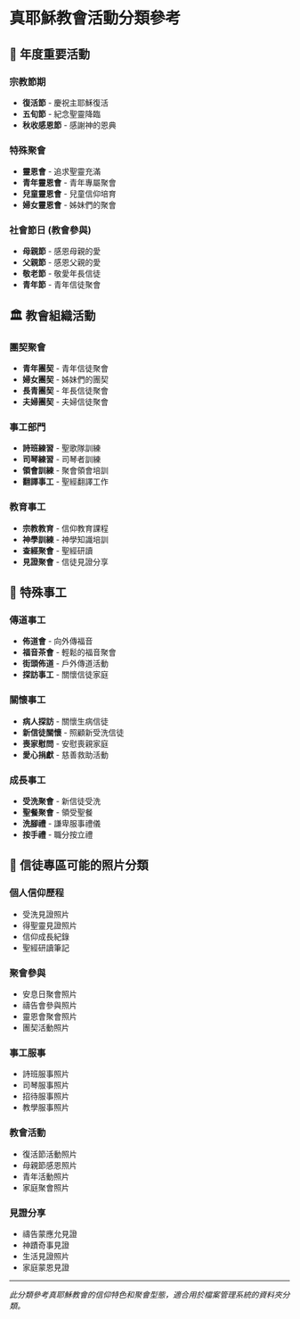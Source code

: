 # 真耶穌教會活動分類參考

## 📅 年度重要活動

### 宗教節期
- **復活節** - 慶祝主耶穌復活
- **五旬節** - 紀念聖靈降臨
- **秋收感恩節** - 感謝神的恩典

### 特殊聚會
- **靈恩會** - 追求聖靈充滿
- **青年靈恩會** - 青年專屬聚會
- **兒童靈恩會** - 兒童信仰培育
- **婦女靈恩會** - 姊妹們的聚會

### 社會節日 (教會參與)
- **母親節** - 感恩母親的愛
- **父親節** - 感恩父親的愛
- **敬老節** - 敬愛年長信徒
- **青年節** - 青年信徒聚會

## 🏛️ 教會組織活動

### 團契聚會
- **青年團契** - 青年信徒聚會
- **婦女團契** - 姊妹們的團契
- **長青團契** - 年長信徒聚會
- **夫婦團契** - 夫婦信徒聚會

### 事工部門
- **詩班練習** - 聖歌隊訓練
- **司琴練習** - 司琴者訓練
- **領會訓練** - 聚會領會培訓
- **翻譯事工** - 聖經翻譯工作

### 教育事工
- **宗教教育** - 信仰教育課程
- **神學訓練** - 神學知識培訓
- **查經聚會** - 聖經研讀
- **見證聚會** - 信徒見證分享

## 🎯 特殊事工

### 傳道事工
- **佈道會** - 向外傳福音
- **福音茶會** - 輕鬆的福音聚會
- **街頭佈道** - 戶外傳道活動
- **探訪事工** - 關懷信徒家庭

### 關懷事工
- **病人探訪** - 關懷生病信徒
- **新信徒關懷** - 照顧新受洗信徒
- **喪家慰問** - 安慰喪親家庭
- **愛心捐獻** - 慈善救助活動

### 成長事工
- **受洗聚會** - 新信徒受洗
- **聖餐聚會** - 領受聖餐
- **洗腳禮** - 謙卑服事禮儀
- **按手禮** - 職分按立禮

## 📂 信徒專區可能的照片分類

### 個人信仰歷程
- 受洗見證照片
- 得聖靈見證照片
- 信仰成長紀錄
- 聖經研讀筆記

### 聚會參與
- 安息日聚會照片
- 禱告會參與照片
- 靈恩會聚會照片
- 團契活動照片

### 事工服事
- 詩班服事照片
- 司琴服事照片
- 招待服事照片
- 教學服事照片

### 教會活動
- 復活節活動照片
- 母親節感恩照片
- 青年活動照片
- 家庭聚會照片

### 見證分享
- 禱告蒙應允見證
- 神蹟奇事見證
- 生活見證照片
- 家庭蒙恩見證

---

*此分類參考真耶穌教會的信仰特色和聚會型態，適合用於檔案管理系統的資料夾分類。*